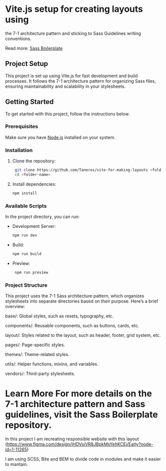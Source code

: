 
# Vite.js setup for creating layouts using 
 

the 7-1 architecture pattern and sticking to Sass Guidelines writing conventions.

Read more: [Sass Boilerplate](https://github.com/KittyGiraudel/sass-boilerplate/tree/master)

## Project Setup

This project is set up using Vite.js for fast development and build processes. It follows the 7-1 architecture pattern for organizing Sass files, ensuring maintainability and scalability in your stylesheets.

## Getting Started

To get started with this project, follow the instructions below.

### Prerequisites

Make sure you have [Node.js](https://nodejs.org/) installed on your system.

### Installation

1. Clone the repository:
   ```sh
    git clone https://github.com/Taneros/vite-for-making-layouts <folder-name>
    cd <folder-name>

2. Install dependencies:
    ```sh
    npm install

### Available Scripts

In the project directory, you can run:

* Development Server:
    ```sh
    npm run dev

* Build:
    ```sh
    npm run build

* Preview:
   ```sh
    npm run preview

### Project Structure

This project uses the 7-1 Sass architecture pattern, which organizes stylesheets into separate directories based on their purpose. Here’s a brief overview:

base/: Global styles, such as resets, typography, etc.

components/: Reusable components, such as buttons, cards, etc.

layout/: Styles related to the layout, such as header, 
footer, grid system, etc.

pages/: Page-specific styles.

themes/: Theme-related styles.

utils/: Helper functions, mixins, and variables.

vendors/: Third-party stylesheets.

Learn More
For more details on the 7-1 architecture pattern and Sass guidelines, visit the Sass Boilerplate repository.
=======
In this project I am recreating responsible website with this layout (https://www.figma.com/design/jHDVsiVR8JBpkMsYehKCEj/Eatly?node-id=1-11265)

I am using SCSS, Bite and BEM to divide code in modules and make it easier to mantain.




